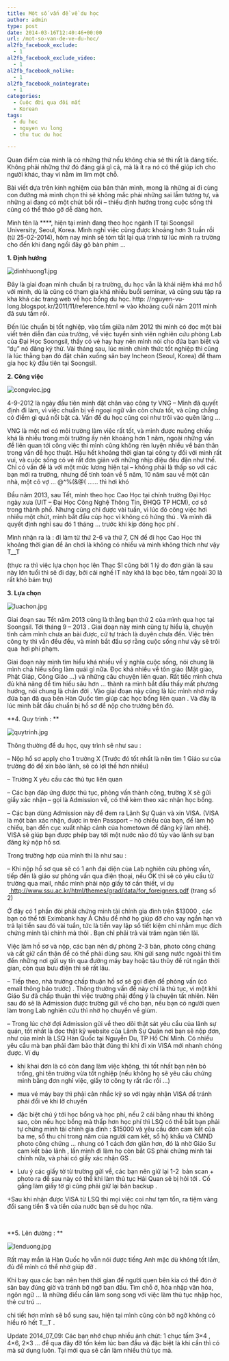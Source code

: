 ```yaml
---
title: Một số vấn đề về du học
author: admin
type: post
date: 2014-03-16T12:40:46+00:00
url: /mot-so-van-de-ve-du-hoc/
al2fb_facebook_exclude:
  - 1
al2fb_facebook_exclude_video:
  - 1
al2fb_facebook_nolike:
  - 1
al2fb_facebook_nointegrate:
  - 1
categories:
  - Cuộc đời qua đôi mắt
  - Korean
tags:
  - du hoc
  - nguyen vu long
  - thu tuc du hoc

---
```

Quan điểm của mình là có những thứ nếu không chia sẻ thì rất là đáng tiếc.  
Không phải những thứ đó đáng giá gì cả, mà là ít ra nó có thể giúp ích cho người khác, thay vì nằm im lìm một chỗ.

Bài viết dựa trên kinh nghiệm của bản thân mình, mong là những ai đi cùng con đường mà mình chọn thì sẽ không mắc phải những sai lầm tương tự, và những ai đang có một chút bối rối &#8211; thiếu định hướng trong cuộc sống thì cũng có thể tháo gỡ dễ dàng hơn.

Mình tên là \****, hiện tại mình đang theo học ngành IT tại Soongsil University, Seoul, Korea. Mình nghỉ việc cũng được khoảng hơn 3 tuần rồi (từ 25-02-2014), hôm nay mình sẽ tóm tắt lại quá trình từ lúc mình ra trường cho đến khi đang ngồi đây gõ bàn phím &#8230;

**1. Định hướng**


![dinhhuong1.jpg](/wp-content/uploads/2014/03/dinhhuong1.jpg)


Đây là giai đoạn mình chuẩn bị ra trường, du học vẫn là khái niệm khá mơ hồ với mình, dù là cũng có tham gia khá nhiều buổi seminar, và cũng sưu tập ra kha khá các trang web về học bổng du học. http: //nguyen-vu-long.blogspot.kr/2011/11/reference.html => vào khoảng cuối năm 2011 mình đã sưu tầm rồi.

Đến lúc chuẩn bị tốt nghiệp, vào tầm giữa năm 2012 thì mình có đọc một bài viết trên diễn đàn của trường, về việc tuyển sinh viên nghiên cứu phòng Lab của Đại Học Soongsil, thấy có vẻ hay hay nên mình nói cho đứa bạn biết và &#8220;dụ&#8221; nó đăng ký thử. Vài tháng sau, lúc mình chính thức tốt nghiệp thì cũng là lúc thằng bạn đó đặt chân xuống sân bay Incheon (Seoul, Korea) để tham gia học kỳ đầu tiên tại Soongsil.

**2. Công việc**


![congviec.jpg](/wp-content/uploads/2014/03/congviec.jpg)


4-9-2012 là ngày đầu tiên mình đặt chân vào công ty VNG &#8211; Mình đã quyết định đi làm, vì việc chuẩn bị về ngoại ngữ vẫn còn chưa tốt, và cũng chẳng có điểm gì quá nổi bật cả. Vấn đề du học cũng coi như trôi vào quên lãng &#8230;

VNG là một nơi có môi trường làm việc rất tốt, và mình được nuông chiều khá là nhiều trong môi trường ấy nên khoảng hơn 1 năm, ngoài những vấn đề liên quan tới công việc thì mình cũng không rèn luyện nhiều về bản thân trong vấn đề học thuật. Hầu hết khoảng thời gian tại công ty đối với mình rất vui, và cuộc sống có vẻ rất đơn giản với những nhịp điệu đều đặn như thế. Chỉ có vấn đề là với một mức lương hiện tại &#8211; không phải là thấp so với các bạn mới ra trường, nhưng để tính toán về 5 năm, 10 năm sau về một căn nhà, một cô vợ &#8230; @$%*&@#$^%(&@( &#8230;&#8230; thì hơi khó

Đầu năm 2013, sau Tết, mình theo học Cao Học tại chính trường Đại Học ngày xưa (UIT &#8211; Đại Học Công Nghệ Thông Tin, ĐHQG TP HCM), cơ sở trong thành phố. Nhưng cũng chỉ được vài tuần, vì lúc đó công việc hơi nhiều một chút, mình bắt đầu cúp học vì không có hứng thú . Và mình đã quyết định nghỉ sau đó 1 tháng &#8230; trước khi kịp đóng học phí .

Mình nhận ra là : đi làm từ thứ 2-6 và thứ 7, CN để đi học Cao Học thì khoảng thời gian để ăn chơi là không có nhiều và mình không thích như vậy T__T

(thực ra thì việc lựa chọn học lên Thạc Sĩ cũng bởi 1 lý do đơn giản là sau này lớn tuổi thì sẽ đi dạy, bởi cái nghề IT này khá là bạc bẽo, tầm ngoài 30 là rất khó bám trụ)

**3. Lựa chọn**


![luachon.jpg](/wp-content/uploads/2014/03/luachon.jpg)


Giai đoạn sau Tết năm 2013 cũng là thằng bạn thứ 2 của mình qua học tại Soongsil. Tới tháng 9 &#8211; 2013 . Giai đoạn này mình cũng tự hiểu là, chuyện tình cảm mình chưa an bài được, cứ tự trách là duyên chưa đến. Việc trên công ty thì vẫn đều đều, và mình bắt đầu sợ rằng cuộc sống như vậy sẽ trôi qua  hơi phí phạm.

Giai đoạn này mình tìm hiểu khá nhiều về ý nghĩa cuộc sống, nói chung là mình chả hiểu sống làm quái gì nữa. Đọc khá nhiều về tôn giáo (Mật giáo, Phật Giáp, Công Giáo &#8230;) và những câu chuyện liên quan. Rất tiếc mình chưa đủ khả năng để tìm hiểu sâu hơn &#8230; thành ra mình bắt đầu thấy mất phương hướng, nói chung là chán đời . Vào giai đoạn này cũng là lúc mình nhờ mấy đứa bạn đã qua bên Hàn Quốc tìm giúp các học bổng liên quan . Và đây là lúc mình bắt đầu chuẩn bị hồ sơ để nộp cho trường bên đó.

**4. Quy trình : **


![quytrinh.jpg](/wp-content/uploads/2014/03/quytrinh.jpg)


Thông thường để du học, quy trình sẽ như sau :

&#8211; Nộp hồ sơ apply cho 1 trường X (Trước đó tốt nhất là nên tìm 1 Giáo sư của trường đó để xin bảo lãnh, sẽ có lợi thế hơn nhiều)

&#8211; Trường X yêu cầu các thủ tục liên quan

&#8211; Các bạn đáp ứng được thủ tục, phỏng vấn thành công, trường X sẽ gửi giấy xác nhận &#8211; gọi là Admission về, có thể kèm theo xác nhận học bổng.

&#8211; Các bạn dùng Admission này để đem ra Lãnh Sự Quán và xin VISA. (VISA là một bản xác nhận, được in trên Passport &#8211; hộ chiếu của bạn, để làm hộ chiếu, bạn đến cục xuất nhập cảnh của hometown để đăng ký làm nhé). VISA sẽ giúp bạn được phép bay tới một nước nào đó tùy vào lãnh sự bạn đăng ký nộp hồ sơ.

Trong trường hợp của mình thì là như sau :

&#8211; Khi nộp hồ sơ qua sẽ có 1 anh đại diện của Lab nghiên cứu phỏng vấn, tiếp đến là giáo sư phỏng vấn qua điện thoại, nếu OK thì sẽ có yêu cầu từ trường qua mail, nhắc mình phải nộp giấy tờ cần thiết, ví dụ  <a href="http: //www.ssu.ac.kr/html/themes/grad/data/for_foreigners.pdf" target="_blank"> http://www.ssu.ac.kr/html/themes/grad/data/for_foreigners.pdf (trang số 2)</a>

Ở đây có 1 phần đòi phải chứng minh tài chính gia đình trên $13000 , các bạn có thể tới Eximbank hay Á Châu để nhờ họ giúp đỡ cho vay ngắn hạn và trả lại tiền sau đó vài tuần, tức là tiền vay lập sổ tiết kiệm chỉ nhằm mục đích chứng minh tài chính mà thôi . Bạn chỉ phải trả vài trăm ngàn tiền lãi.

Việc làm hồ sơ và nộp, các bạn nên dự phòng 2-3 bản, photo công chứng và cất giữ cẩn thận để có thể phải dùng sau. Khi gửi sang nước ngoài thì tìm đến những nơi gửi uy tín qua đường máy bay hoặc tàu thủy để rút ngắn thời gian, còn qua bưu điện thì sẽ rất lâu.

&#8211; Tiếp theo, nhà trường chấp thuận hồ sơ sẽ gọi điện để phỏng vấn (có email thông báo trước) . Thông thường vấn đề này chỉ là thủ tục, vì một khi Giáo Sư đã chấp thuận thì việc trường phải đồng ý là chuyện tất nhiên. Nên sau đó sẽ là Admission được trường gửi về cho bạn, nếu bạn có người quen làm trong Lab nghiên cứu thì nhờ họ chuyển về giùm.

&#8211; Trong lúc chờ đợi Admission gửi về theo dõi thật sát yêu cầu của lãnh sự quán, tốt nhất là đọc thật kỹ website của Lãnh Sự Quán nơi bạn sẽ nộp đơn, như của mình là LSQ Hàn Quốc tại Nguyễn Du, TP Hồ Chí Minh. Có nhiều yêu cầu mà bạn phải đảm bảo thật đúng thì khi đi xin VISA mới nhanh chóng được. Ví dụ

+ khi khai đơn là có còn đang làm việc không, thì tốt nhất bạn nên bỏ trống, ghi tên trường vừa tốt nghiệp (nếu không họ sẽ yêu cầu chứng minh bằng đơn nghỉ việc, giấy tờ công ty rất rắc rồi &#8230;)  
+ mua vé máy bay thì phải cân nhắc kỹ so với ngày nhận VISA để tránh phải đổi vé khi lỡ chuyến  
+ đặc biệt chú ý tới học bổng và học phí, nếu 2 cái bằng nhau thì không sao, còn nếu học bổng mà thấp hơn học phí thì LSQ có thể bắt bạn phải tự chứng minh tài chính gia đình : $15000 và yêu cầu đơn cam kết của ba mẹ, sổ thu chi trong năm của người cam kết, sổ hộ khẩu và CMND photo công chứng &#8230; nhưng có 1 cách đơn giản hơn, đó là nhờ Giáo Sư cam kết bảo lãnh , lần mình đi làm họ còn bắt GS phải chứng minh tài chính nữa, và phải có giấy xác nhận GS .

+ Lưu ý các giấy tờ từ trường gửi về, các bạn nên giữ lại 1-2  bản scan + photo ra để sau này có thể khi làm thủ tục Hải Quan sẽ bị hỏi tới . Cố gắng làm giấy tờ gì cũng phải giữ lại bản backup .

+Sau khi nhận được VISA từ LSQ thì mọi việc coi như tạm tổn, ra tiệm vàng đổi sang tiền $ và tiền của nước bạn sẽ du học nữa.

&nbsp;

**5. Lên đường : **


![lenduong.jpg](/wp-content/uploads/2014/03/lenduong.jpg)


Rất may mắn là Hàn Quốc họ vẫn nói được tiếng Anh mặc dù không tốt lắm, đủ để mình có thể nhờ giúp đỡ .

Khi bay qua các bạn nên hẹn thời gian để người quen bên kia có thể đón ở sân bay đúng giờ và tránh bỡ ngỡ ban đầu. Tìm chỗ ở, hòa nhập văn hóa, ngôn ngữ &#8230; là những điều cần làm song song với việc làm thủ tục nhập học, thẻ cư trú &#8230;

chi tiết hơn mình sẽ bổ sung sau, hiện tại mình cũng còn bỡ ngỡ không có hiểu rõ hết T__T .

Update 2014\_07\_09: Các bạn nhớ chụp nhiều ảnh chút: 1 chục tấm 3&#215;4 , 4&#215;6, 2&#215;3 &#8230; để qua đây đỡ tốn kém lúc ban đầu và đặc biệt là khi cần thì có mà sử dụng luôn. Tại mới qua sẽ cần làm nhiều thủ tục mà.

 [1]: ../wp-content/uploads/2014/03/dinhhuong1.jpg
 [2]: ../wp-content/uploads/2014/03/congviec.jpg
 [3]: ../wp-content/uploads/2014/03/luachon.jpg
 [4]: ../wp-content/uploads/2014/03/quytrinh.jpg
 [5]: ../wp-content/uploads/2014/03/lenduong.jpg
